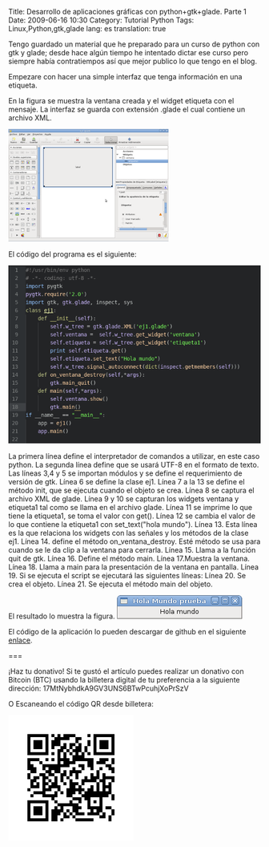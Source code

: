 Title: Desarrollo de aplicaciones gráficas con python+gtk+glade. Parte 1
Date: 2009-06-16 10:30
Category: Tutorial Python
Tags: Linux,Python,gtk,glade
lang: es
translation: true

Tengo guardado un material que he preparado para un curso de python con gtk y glade;
desde hace algún tiempo he intentado dictar ese curso pero siempre había contratiempos
así que mejor publico lo que tengo en el blog.

Empezare con hacer una simple interfaz que tenga información en una etiqueta.

En la figura se muestra la ventana creada y el widget etiqueta con el mensaje. La interfaz
se guarda con extensión .glade el cual contiene un archivo XML.

![Tutorial Glade 1](./images/tutorialglade1-1.png)

El código del programa es el siguiente:

![Código](./images/tutorialpythongtkglade1-codigo.png)

La primera línea define el interpretador de comandos a utilizar, en este caso python.
La segunda línea define que se usará UTF-8 en el formato de texto.
Las líneas 3,4 y 5 se importan módulos y se define el requerimiento de versión de gtk.
Línea 6 se define la clase ej1.
Línea 7 a la 13 se define el método init, que se ejecuta cuando el objeto se crea.
Línea 8 se captura el archivo XML de glade.
Línea 9 y 10 se capturan los widgets ventana y etiqueta1 tal como se llama en el archivo glade.
Línea 11 se imprime lo que tiene la etiqueta1, se toma el valor con get().
Línea 12 se cambia el valor de lo que contiene la etiqueta1 con set_text("hola mundo").
Línea 13. Esta línea es la que relaciona los widgets con las señales y los métodos de la clase ej1.
Línea 14. define el método on_ventana_destroy. Esté método se usa para cuando se le da clip a la ventana para cerrarla.
Línea 15. Llama a la función quit de gtk.
Línea 16. Define el método main.
Línea 17.Muestra la ventana.
Línea 18. Llama a main para la presentación de la ventana en pantalla.
Línea 19. Si se ejecuta el script se ejecutará las siguientes líneas:
Línea 20. Se crea el objeto.
Línea 21. Se ejecuta el método main del objeto.


El resultado lo muestra la figura.
![Tutorial Glade 2](./images/tutorialglade1-2.png)

El código de la aplicación lo pueden descargar de github en el siguiente
[enlace](https://github.com/ecrespo/ecrespo.github.io/blob/master/content/code/2009/ej1.py).



===

¡Haz tu donativo!
Si te gustó el artículo puedes realizar un donativo con Bitcoin (BTC)
usando la billetera digital de tu preferencia a la siguiente
dirección: 17MtNybhdkA9GV3UNS6BTwPcuhjXoPrSzV

O Escaneando el código QR desde billetera:

![17MtNybhdkA9GV3UNS6BTwPcuhjXoPrSzV](./images/17MtNybhdkA9GV3UNS6BTwPcuhjXoPrSzV.png)